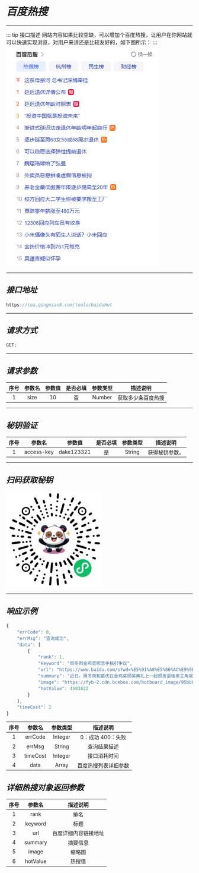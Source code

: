 # **_百度热搜_**

---

::: tip 接口描述
网站内容如果比较空缺，可以增加个百度热搜，让用户在你网站就可以快速实现浏览，对用户来讲还是比较友好的，如下图所示：
:::
![IP图片](../public/images/baidu.png)

---

## **_接口地址_**

```js
https://tea.qingnian8.com/tools/baiduHot
```

---

## **_请求方式_**

```ts
GET;
```

---

## **_请求参数_**

| 序号 | 参数名 | 参数值 | 是否必填 | 参数类型 |      描述说明      |
| :--: | :----: | :----: | :------: | :------: | :----------------: |
|  1   |  size  |   10   |    否    |  Number  | 获取多少条百度热搜 |

---

## **_秘钥验证_**

| 序号 |   参数名   |   参数值   | 是否必填 | 参数类型 |    描述说明    |
| :--: | :--------: | :--------: | :------: | :------: | :------------: |
|  1   | access-key | dake123321 |    是    |  String  | 获得秘钥参数。 |

---

## **_扫码获取秘钥_**

![壁纸接口](../public/images/pandow.jpg)

---

## **_响应示例_**

```ts
{
	"errCode": 0,
	"errMsg": "查询成功",
	"data": [
		{
			"rank": 1,
			"keyword": "周冬雨金鸡奖照念手稿引争议",
			"url": "https://www.baidu.com/s?wd=%E5%91%A8%E5%86%AC%E9%9B%A8%E9%87%91%E9%B8%A1%E5%A5%96%E7%85%A7%E5%BF%B5%E6%89%8B%E7%A8%BF%E5%BC%95%E4%BA%89%E8%AE%AE&sa=fyb_news&rsv_dl=fyb_news",
			"summary": "近日，周冬雨和葛优在金鸡奖颁奖典礼上一起颁发最佳男主角奖，周冬雨拿着手稿照着念，与葛优老师的互动显得生疏和尴尬，引发争议。 ",
			"image": "https://fyb-2.cdn.bcebos.com/hotboard_image/95bb8a9481b815d8c5dbc8222cf131fa",
			"hotValue": 4503822
		}
	],
	"timeCost": 2
}
```

| 序号 |  参数名  | 参数类型 |       描述说明       |
| :--: | :------: | :------: | :------------------: |
|  1   | errCode  | Integer  |  0：成功 400：失败   |
|  2   |  errMsg  |  String  |     查询结果描述     |
|  3   | timeCost | Integer  |     接口消耗时间     |
|  4   |   data   |  Array   | 百度热搜列表详细参数 |

## **_详细热搜对象返回参数_**

| 序号 |  参数名  |       描述说明       |
| :--: | :------: | :------------------: |
|  1   |   rank   |         排名         |
|  2   | keyword  |         标题         |
|  3   |   url    | 百度详细内容链接地址 |
|  4   | summary  |       摘要信息       |
|  5   |  image   |        缩略图        |
|  6   | hotValue |        热搜值        |
